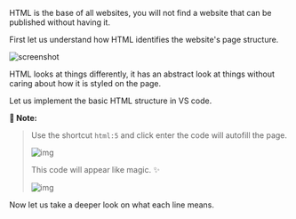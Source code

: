 HTML is the base of all websites, you will not find a website that can be published without having it.

First let us understand how HTML identifies the website's page structure.

![screenshot](https://lh5.googleusercontent.com/jU_LuDjDZrL0iqLNAUgNr1dOysPbo1YVK1Br-SrRRhEjmh-sSNkl9tDHnXmNkULVeQ6XoLHVx7aPIIK52of0Q6u0e7heXkxDPTd-GvFV6yluaJOTNasLtURBJcMOJKJzII1I0V05")

HTML looks at things differently, it has an abstract look at things without caring about how it is styled on the page.

Let us implement the basic HTML structure in VS code.

**📝 Note:**

> Use the shortcut `html:5` and click enter the code will autofill the page.
>
> ![img](https://lh6.googleusercontent.com/NUsbPitMZqoa-qAnqP4q1vgzU92VuWzwzJTpoLBYIiLNYaZ5YQGH1JbxgCfJhw7la7dFCpuvEHY0Y6vLmROmSCMkN7RoxUaly3IqoEtsSYwrF62b06B-3oUqv22WVgGfc9GzzBYj)
>
> This code will appear like magic. ✨
>
> ![img](https://lh4.googleusercontent.com/aX6eG02S6IyWKLDlaQMvySJ7Z3JkYTGsUe61lIJB_mUtvUZSUSQaTiFSIbwH7ZMVjO0_D668-C908omUe2PSgbDdT4h0WMRg6ahbXKxJ-zIFALJVPr7Z6x7xqVSbK0zoIZLExdBN)

Now let us take a deeper look on what each line means.
